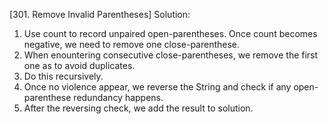 [301. Remove Invalid Parentheses]
Solution:

1. Use count to record unpaired open-parentheses. Once count becomes negative, we need to remove one close-parenthese.
2. When enountering consecutive close-parentheses, we remove the first one as to avoid duplicates.
3. Do this recursively.
4. Once no violence appear, we reverse the String and check if any open-parenthese redundancy happens.
5. After the reversing check, we add the result to solution.
